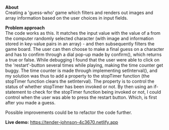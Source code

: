 <b>About</b><br>
Creating a 'guess-who' game which filters and renders out images and array information based on the user choices in input fields.

<b>Problem approach</b><br>
The code works as this. It matches the input value with the value of a from the computer randomly selected character (with image and information stored in key-value pairs in an array) - and then subsequently filters the game board. The user can then choose to make a final guess on a character and has to confirm through a dial pop-up made by confirm(), which returns a true or false. While debugging I found that the user were able to click on the 'restart'-button several times while playing, making the time counter get buggy. The time counter is made through implementing setInterval(), and my solution was thus to add a property to the stopTimer function (the stopTimer function clears the setInterval). The property is to control the status of whether stopTimer has been invoked or not. By then using an if-statement to check for the stopTimer function being invoked or not, I could control when the user was able to press the restart button. Which, is first after you made a guess.

Possible improvements could be to refactor the code further.

<b>Live demo:</b> https://tender-johnson-4c3670.netlify.app
